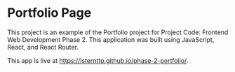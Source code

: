 # Portfolio Page
This project is an example of the Portfolio project for Project Code: Frontend Web Development Phase 2. This application was built using JavaScript, React, and React Router.

This app is live at https://lsternttp.github.io/phase-2-portfolio/.
